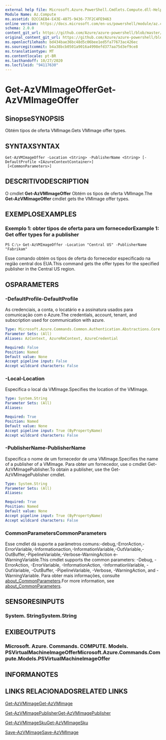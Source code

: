 ```yaml
---
external help file: Microsoft.Azure.PowerShell.Cmdlets.Compute.dll-Help.xml
Module Name: Az.Compute
ms.assetid: D2CCAEB4-E43E-4075-9436-77F2C4FE9463
online version: https://docs.microsoft.com/en-us/powershell/module/az.compute/get-azvmimageoffer
schema: 2.0.0
content_git_url: https://github.com/Azure/azure-powershell/blob/master/src/Compute/Compute/help/Get-AzVMImageOffer.md
original_content_git_url: https://github.com/Azure/azure-powershell/blob/master/src/Compute/Compute/help/Get-AzVMImageOffer.md
ms.openlocfilehash: bd434bae36bc48d5c06bee1ed5fa77673ac426ec
ms.sourcegitcommit: b4a38bcb0501a9016a4998efd377aa75d3ef9ce8
ms.translationtype: MT
ms.contentlocale: pt-BR
ms.lasthandoff: 10/27/2020
ms.locfileid: "94117630"
---
```

# <span data-ttu-id="77925-101">Get-AzVMImageOffer</span><span class="sxs-lookup"><span data-stu-id="77925-101">Get-AzVMImageOffer</span></span>

## <span data-ttu-id="77925-102">Sinopse</span><span class="sxs-lookup"><span data-stu-id="77925-102">SYNOPSIS</span></span>
<span data-ttu-id="77925-103">Obtém tipos de oferta VMImage.</span><span class="sxs-lookup"><span data-stu-id="77925-103">Gets VMImage offer types.</span></span>

## <span data-ttu-id="77925-104">SYNTAX</span><span class="sxs-lookup"><span data-stu-id="77925-104">SYNTAX</span></span>

```
Get-AzVMImageOffer -Location <String> -PublisherName <String> [-DefaultProfile <IAzureContextContainer>]
 [<CommonParameters>]
```

## <span data-ttu-id="77925-105">DESCRITIVO</span><span class="sxs-lookup"><span data-stu-id="77925-105">DESCRIPTION</span></span>
<span data-ttu-id="77925-106">O cmdlet **Get-AzVMImageOffer** Obtém os tipos de oferta VMImage.</span><span class="sxs-lookup"><span data-stu-id="77925-106">The **Get-AzVMImageOffer** cmdlet gets the VMImage offer types.</span></span>

## <span data-ttu-id="77925-107">EXEMPLOS</span><span class="sxs-lookup"><span data-stu-id="77925-107">EXAMPLES</span></span>

### <span data-ttu-id="77925-108">Exemplo 1: obter tipos de oferta para um fornecedor</span><span class="sxs-lookup"><span data-stu-id="77925-108">Example 1: Get offer types for a publisher</span></span>
```
PS C:\> Get-AzVMImageOffer -Location "Central US" -PublisherName "Fabrikam"
```

<span data-ttu-id="77925-109">Esse comando obtém os tipos de oferta do fornecedor especificado na região central dos EUA.</span><span class="sxs-lookup"><span data-stu-id="77925-109">This command gets the offer types for the specified publisher in the Central US region.</span></span>

## <span data-ttu-id="77925-110">OS</span><span class="sxs-lookup"><span data-stu-id="77925-110">PARAMETERS</span></span>

### <span data-ttu-id="77925-111">-DefaultProfile</span><span class="sxs-lookup"><span data-stu-id="77925-111">-DefaultProfile</span></span>
<span data-ttu-id="77925-112">As credenciais, a conta, o locatário e a assinatura usados para comunicação com o Azure.</span><span class="sxs-lookup"><span data-stu-id="77925-112">The credentials, account, tenant, and subscription used for communication with azure.</span></span>

```yaml
Type: Microsoft.Azure.Commands.Common.Authentication.Abstractions.Core.IAzureContextContainer
Parameter Sets: (All)
Aliases: AzContext, AzureRmContext, AzureCredential

Required: False
Position: Named
Default value: None
Accept pipeline input: False
Accept wildcard characters: False
```

### <span data-ttu-id="77925-113">-Local</span><span class="sxs-lookup"><span data-stu-id="77925-113">-Location</span></span>
<span data-ttu-id="77925-114">Especifica o local da VMImage.</span><span class="sxs-lookup"><span data-stu-id="77925-114">Specifies the location of the VMImage.</span></span>

```yaml
Type: System.String
Parameter Sets: (All)
Aliases:

Required: True
Position: Named
Default value: None
Accept pipeline input: True (ByPropertyName)
Accept wildcard characters: False
```

### <span data-ttu-id="77925-115">-PublisherName</span><span class="sxs-lookup"><span data-stu-id="77925-115">-PublisherName</span></span>
<span data-ttu-id="77925-116">Especifica o nome de um fornecedor de uma VMImage.</span><span class="sxs-lookup"><span data-stu-id="77925-116">Specifies the name of a publisher of a VMImage.</span></span>
<span data-ttu-id="77925-117">Para obter um fornecedor, use o cmdlet Get-AzVMImagePublisher.</span><span class="sxs-lookup"><span data-stu-id="77925-117">To obtain a publisher, use the Get-AzVMImagePublisher cmdlet.</span></span>

```yaml
Type: System.String
Parameter Sets: (All)
Aliases:

Required: True
Position: Named
Default value: None
Accept pipeline input: True (ByPropertyName)
Accept wildcard characters: False
```

### <span data-ttu-id="77925-118">CommonParameters</span><span class="sxs-lookup"><span data-stu-id="77925-118">CommonParameters</span></span>
<span data-ttu-id="77925-119">Esse cmdlet dá suporte a parâmetros comuns:-debug,-ErrorAction,-ErrorVariable,-Informationaction,-InformationVariable,-OutVariable,-OutBuffer,-PipelineVariable,-Verbose-WarningAction e-WarningVariable.</span><span class="sxs-lookup"><span data-stu-id="77925-119">This cmdlet supports the common parameters: -Debug, -ErrorAction, -ErrorVariable, -InformationAction, -InformationVariable, -OutVariable, -OutBuffer, -PipelineVariable, -Verbose, -WarningAction, and -WarningVariable.</span></span> <span data-ttu-id="77925-120">Para obter mais informações, consulte [about_CommonParameters](http://go.microsoft.com/fwlink/?LinkID=113216).</span><span class="sxs-lookup"><span data-stu-id="77925-120">For more information, see [about_CommonParameters](http://go.microsoft.com/fwlink/?LinkID=113216).</span></span>

## <span data-ttu-id="77925-121">SENSORES</span><span class="sxs-lookup"><span data-stu-id="77925-121">INPUTS</span></span>

### <span data-ttu-id="77925-122">System. String</span><span class="sxs-lookup"><span data-stu-id="77925-122">System.String</span></span>

## <span data-ttu-id="77925-123">EXIBE</span><span class="sxs-lookup"><span data-stu-id="77925-123">OUTPUTS</span></span>

### <span data-ttu-id="77925-124">Microsoft. Azure. Commands. COMPUTE. Models. PSVirtualMachineImageOffer</span><span class="sxs-lookup"><span data-stu-id="77925-124">Microsoft.Azure.Commands.Compute.Models.PSVirtualMachineImageOffer</span></span>

## <span data-ttu-id="77925-125">INFORMA</span><span class="sxs-lookup"><span data-stu-id="77925-125">NOTES</span></span>

## <span data-ttu-id="77925-126">LINKS RELACIONADOS</span><span class="sxs-lookup"><span data-stu-id="77925-126">RELATED LINKS</span></span>

[<span data-ttu-id="77925-127">Get-AzVMImage</span><span class="sxs-lookup"><span data-stu-id="77925-127">Get-AzVMImage</span></span>](./Get-AzVMImage.md)

[<span data-ttu-id="77925-128">Get-AzVMImagePublisher</span><span class="sxs-lookup"><span data-stu-id="77925-128">Get-AzVMImagePublisher</span></span>](./Get-AzVMImagePublisher.md)

[<span data-ttu-id="77925-129">Get-AzVMImageSku</span><span class="sxs-lookup"><span data-stu-id="77925-129">Get-AzVMImageSku</span></span>](./Get-AzVMImageSku.md)

[<span data-ttu-id="77925-130">Save-AzVMImage</span><span class="sxs-lookup"><span data-stu-id="77925-130">Save-AzVMImage</span></span>](./Save-AzVMImage.md)


